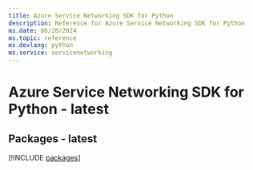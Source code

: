 ```yaml
---
title: Azure Service Networking SDK for Python
description: Reference for Azure Service Networking SDK for Python
ms.date: 06/20/2024
ms.topic: reference
ms.devlang: python
ms.service: servicenetworking
---
```

# Azure Service Networking SDK for Python - latest
## Packages - latest
[!INCLUDE [packages](service-networking-index.md)]